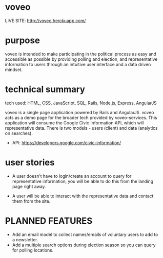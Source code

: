 # voveo

LIVE SITE: http://voveo.herokuapp.com/

# purpose

voveo is intended to make participating in the political process as easy and accessible as possible by providing polling and election, and representative information to users through an intuitive user interface and a data driven mindset.

# technical summary

tech used: HTML, CSS, JavaScript, SQL, Rails, Node.js, Express, AngularJS

voveo is a single page application powered by Rails and AngularJS. voveo acts as a demo page for the broader tech provided by voveo-services. This application will consume the Google Civic Information API, which will representative data. There is two models - users (client) and data (analytics on searches).

- API: https://developers.google.com/civic-information/


# user stories

- A user doesn't have to login/create an account to query for representative information, you will be able to do this from the landing page right away.

- A user will be able to interact with the representative data and contact them from the site.

# PLANNED FEATURES

- Add an email model to collect names/emails of voluntary users to add to a newsletter.
- Add a multiple search options during election season so you can query for polling locations.
